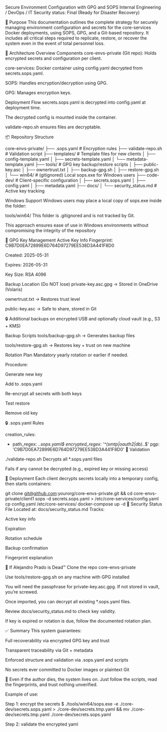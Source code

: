 Secure Environment Configuration with GPG and SOPS  Internal Engineering / DevOps / IT Security status: Final (Ready for Disaster Recovery)

🔐 Purpose
This documentation outlines the complete strategy for securely managing environment configuration and secrets for the core-services Docker deployments, using SOPS, GPG, and a Git-based repository. It includes all critical steps required to replicate, restore, or recover the system even in the event of total personnel loss.

🧱 Architecture Overview
Components
core-envs-private (Git repo): Holds encrypted secrets and configuration per client.

core-services: Docker container using config.yaml decrypted from secrets.sops.yaml.

SOPS: Handles encryption/decryption using GPG.

GPG: Manages encryption keys.

Deployment Flow
secrets.sops.yaml is decrypted into config.yaml at deployment time.

The decrypted config is mounted inside the container.

validate-repo.sh ensures files are decryptable.

📦 Repository Structure


core-envs-private/
├── .sops.yaml # Encryption rules
├── validate-repo.sh # Validation script
├── templates/ # Template files for new clients
│ ├── config-template.yaml
│ ├── secrets-template.yaml
│ └── metadata-template.yaml
├── tools/ # GPG key backup/restore scripts
│ ├── public-key.asc
│ ├── ownertrust.txt
│ ├── backup-gpg.sh
│ ├── restore-gpg.sh
│ └── win64/ # (gitignored) Local sops.exe for Windows users
├── code-dev/ # Client-specific configuration
│ ├── secrets.sops.yaml
│ ├── config.yaml
│ ├── metadata.yaml
├── docs/
│ └── security_status.md # Active key tracking

Windows Support
Windows users may place a local copy of sops.exe inside the folder:



tools/win64/
This folder is .gitignored and is not tracked by Git.

This approach ensures ease of use in Windows environments without compromising the integrity of the repository

🔑 GPG Key Management
Active Key Info
Fingerprint: C9B7D0EA72899E6D764D97279EE538D3A441F8D0

Created: 2025-05-31

Expires: 2026-05-31

Key Size: RSA 4096

Backup Location (Do NOT lose)
private-key.asc.gpg → Stored in OneDrive (Volaris)

ownertrust.txt → Restores trust level

public-key.asc → Safe to share, stored in Git

🔒 Additional backups on encrypted USB and optionally cloud vault (e.g., S3 + KMS)

Backup Scripts
tools/backup-gpg.sh → Generates backup files

tools/restore-gpg.sh → Restores key + trust on new machine

Rotation Plan
Mandatory yearly rotation or earlier if needed.

Procedure:

Generate new key

Add to .sops.yaml

Re-encrypt all secrets with both keys

Test restore

Remove old key

🔒 .sops.yaml Rules


creation_rules:
  - path_regex: .*\.sops\.yaml$
    encrypted_regex: '^(smtp|oauth2|db)\..*$'
    pgp: 'C9B7D0EA72899E6D764D97279EE538D3A441F8D0'
🔧 Validation


./validate-repo.sh
Decrypts all *.sops.yaml files

Fails if any cannot be decrypted (e.g., expired key or missing access)

🚀 Deployment
Each client decrypts secrets locally into a temporary config, then starts containers:



git clone git@github.com:yourorg/core-envs-private.git && cd core-envs-private/client1
sops -d secrets.sops.yaml > /etc/core-services/config.yaml
cp config.yaml /etc/core-services/
docker-compose up -d
📑 Security Status File
Located at: docs/security_status.md Tracks:

Active key info

Expiration

Rotation schedule

Backup confirmation

Fingerprint explanation

🧯 If Alejandro Prado is Dead™
Clone the repo core-envs-private

Use tools/restore-gpg.sh on any machine with GPG installed

You will need the passphrase for private-key.asc.gpg. If not stored in vault, you’re screwed.

Once imported, you can decrypt all existing *.sops.yaml files.

Review docs/security_status.md to check key validity.

If key is expired or rotation is due, follow the documented rotation plan.

✅ Summary
This system guarantees:

Full recoverability via encrypted GPG key and trust

Transparent traceability via Git + metadata

Enforced structure and validation via .sops.yaml and scripts

No secrets ever committed to Docker images or plaintext Git

👻 Even if the author dies, the system lives on. Just follow the scripts, read the fingerprints, and trust nothing unverified.


Example of use:

Step 1: encrypt the secrets
$ ./tools/win64/sops.exe -e ./core-dev/secrets.sops.yaml > ./core-dev/secrets.tmp.yaml && mv ./core-dev/secrets.tmp.yaml ./core-dev/secrets.sops.yaml

Step 2: validate the encrypted yaml
